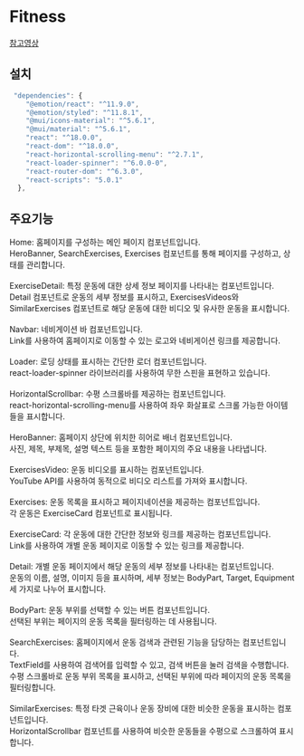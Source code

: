 # Fitness

[참고영상](https://youtu.be/KBpoBc98BwM?si=JYyjQZuUQLxoLbh4)

## 설치
```js
 "dependencies": {
    "@emotion/react": "^11.9.0",
    "@emotion/styled": "^11.8.1",
    "@mui/icons-material": "^5.6.1",
    "@mui/material": "^5.6.1",
    "react": "^18.0.0",
    "react-dom": "^18.0.0",
    "react-horizontal-scrolling-menu": "^2.7.1",
    "react-loader-spinner": "^6.0.0-0",
    "react-router-dom": "^6.3.0",
    "react-scripts": "5.0.1"
  },
```
## 주요기능
Home: 홈페이지를 구성하는 메인 페이지 컴포넌트입니다.<br />
HeroBanner, SearchExercises, Exercises 컴포넌트를 통해 페이지를 구성하고, 상태를 관리합니다.<br />
<br />
ExerciseDetail: 특정 운동에 대한 상세 정보 페이지를 나타내는 컴포넌트입니다.<br />
Detail 컴포넌트로 운동의 세부 정보를 표시하고, ExercisesVideos와 SimilarExercises 컴포넌트로 해당 운동에 대한 비디오 및 유사한 운동을 표시합니다.<br />
<br />
Navbar: 네비게이션 바 컴포넌트입니다.<br />
Link를 사용하여 홈페이지로 이동할 수 있는 로고와 네비게이션 링크를 제공합니다.<br />
<br />
Loader: 로딩 상태를 표시하는 간단한 로더 컴포넌트입니다.<br />
react-loader-spinner 라이브러리를 사용하여 무한 스핀을 표현하고 있습니다.<br />
<br />
HorizontalScrollbar: 수평 스크롤바를 제공하는 컴포넌트입니다.<br />
react-horizontal-scrolling-menu를 사용하여 좌우 화살표로 스크롤 가능한 아이템들을 표시합니다.<br />
<br />
HeroBanner: 홈페이지 상단에 위치한 히어로 배너 컴포넌트입니다.<br />
사진, 제목, 부제목, 설명 텍스트 등을 포함한 페이지의 주요 내용을 나타냅니다.<br />
<br />
ExercisesVideo: 운동 비디오를 표시하는 컴포넌트입니다.<br />
YouTube API를 사용하여 동적으로 비디오 리스트를 가져와 표시합니다.<br />
<br />
Exercises: 운동 목록을 표시하고 페이지네이션을 제공하는 컴포넌트입니다.<br />
각 운동은 ExerciseCard 컴포넌트로 표시됩니다.<br />
<br />
ExerciseCard: 각 운동에 대한 간단한 정보와 링크를 제공하는 컴포넌트입니다.<br />
Link를 사용하여 개별 운동 페이지로 이동할 수 있는 링크를 제공합니다.<br />
<br />
Detail: 개별 운동 페이지에서 해당 운동의 세부 정보를 나타내는 컴포넌트입니다.<br />
운동의 이름, 설명, 이미지 등을 표시하며, 세부 정보는 BodyPart, Target, Equipment 세 가지로 나누어 표시합니다.<br />
<br />
BodyPart: 운동 부위를 선택할 수 있는 버튼 컴포넌트입니다.<br />
선택된 부위는 페이지의 운동 목록을 필터링하는 데 사용됩니다.<br />
<br />
SearchExercises: 홈페이지에서 운동 검색과 관련된 기능을 담당하는 컴포넌트입니다.<br />
TextField를 사용하여 검색어를 입력할 수 있고, 검색 버튼을 눌러 검색을 수행합니다.<br />
수평 스크롤바로 운동 부위 목록을 표시하고, 선택된 부위에 따라 페이지의 운동 목록을 필터링합니다.<br />
<br />
SimilarExercises: 특정 타겟 근육이나 운동 장비에 대한 비슷한 운동을 표시하는 컴포넌트입니다.<br />
HorizontalScrollbar 컴포넌트를 사용하여 비슷한 운동들을 수평으로 스크롤하여 표시합니다.<br />
<br />
